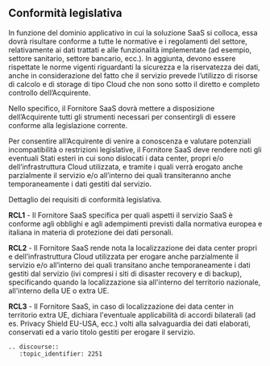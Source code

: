 ## Conformità legislativa

In funzione del dominio applicativo in cui la soluzione SaaS si colloca, essa dovrà risultare conforme a tutte le normative e i regolamenti del settore, relativamente ai dati trattati e alle funzionalità implementate (ad esempio, settore sanitario, settore bancario, ecc.). In aggiunta, devono essere rispettate le norme vigenti riguardanti la sicurezza e la riservatezza dei dati, anche in considerazione del fatto che il servizio prevede l’utilizzo di risorse di calcolo e di storage di tipo Cloud che non sono sotto il diretto e completo controllo dell’Acquirente.

Nello specifico, il Fornitore SaaS dovrà mettere a disposizione dell’Acquirente tutti gli strumenti necessari per consentirgli di essere conforme alla legislazione corrente.

Per consentire all’Acquirente di venire a conoscenza e valutare potenziali incompatibilità o restrizioni legislative, il Fornitore SaaS deve rendere noti gli eventuali Stati esteri in cui sono dislocati i data center, propri e/o dell’infrastruttura Cloud utilizzata, e tramite i quali verrà erogato anche parzialmente il servizio e/o all’interno dei quali transiteranno anche temporaneamente i dati gestiti dal servizio.

Dettaglio dei requisiti di conformità legislativa.

**RCL1** - Il Fornitore SaaS specifica per quali aspetti il servizio SaaS è conforme agli obblighi e agli adempimenti previsti dalla normativa europea e italiana in materia di protezione dei dati personali.

**RCL2** - Il Fornitore SaaS rende nota la localizzazione dei data center propri e dell’infrastruttura Cloud utilizzata per erogare anche parzialmente il servizio e/o all’interno dei quali transitano anche temporaneamente i dati gestiti dal servizio (ivi compresi i siti di disaster recovery e di backup), specificando quando la localizzazione sia all'interno del territorio nazionale, all'interno della UE o extra UE.

**RCL3** - Il Fornitore SaaS, in caso di localizzazione dei data center in territorio extra UE, dichiara l'eventuale applicabilità di accordi bilaterali (ad es. Privacy Shield EU-USA, ecc.) volti alla salvaguardia dei dati elaborati, conservati ed a vario titolo gestiti per erogare il servizio.


```eval_rst
.. discourse::
   :topic_identifier: 2251
```
